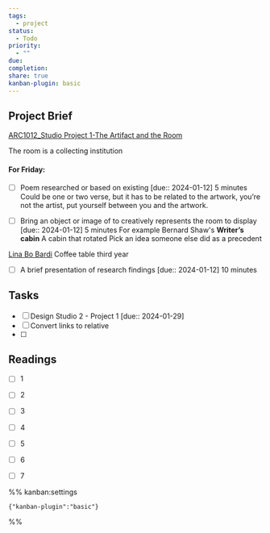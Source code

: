 ```yaml
---
tags:
  - project
status:
  - Todo
priority:
  - ""
due: 
completion: 
share: true
kanban-plugin: basic
---
```



## Project Brief

[ARC1012_Studio Project 1-The Artifact and the Room](./Attachments/ARC1012_Studio%20Project%201-The%20Artifact%20and%20the%20Room.pdf)

The room is a collecting institution

#### For Friday:
- [ ] Poem researched or based on existing  [due:: 2024-01-12]
5 minutes
Could be one or two verse, but it has to be related to the artwork, you’re not the artist, put yourself between you and the artwork.

- [ ] Bring an object or image of to creatively represents the room to display  [due:: 2024-01-12]
5 minutes
For example Bernard Shaw's **Writer’s cabin**
A cabin that rotated
Pick an idea someone else did as a precedent 

[Lina Bo Bardi](Lina%20Bo%20Bardi.md)
Coffee table third year

- [ ] A brief presentation of research findings  [due:: 2024-01-12]
10 minutes


## Tasks

- [ ] Design Studio 2 - Project 1  [due:: 2024-01-29]
- [ ] Convert links to relative
- [ ] 


## Readings

- [ ] 1
- [ ] 2
- [ ] 3
- [ ] 4
- [ ] 5
- [ ] 6
- [ ] 7


%% kanban:settings
```
{"kanban-plugin":"basic"}
```
%%